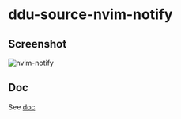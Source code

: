 # ddu-source-nvim-notify

## Screenshot

![nvim-notify](https://user-images.githubusercontent.com/5423775/258307337-555f4407-d356-4346-b1d0-98d5403b9110.png)

## Doc

See [doc](https://github.com/yuki-yano/ddu-source-nvim-notify/blob/main/doc/ddu-source-nvim-notify.txt)
